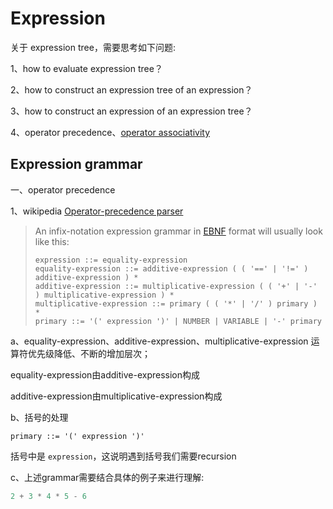 # Expression 

关于 expression tree，需要思考如下问题: 

1、how to evaluate expression tree？

2、how to construct an expression tree of an expression？

3、how to construct an expression of an expression tree？

4、operator precedence、[operator associativity](https://en.wikipedia.org/wiki/Operator_associativity) 



## Expression grammar

一、operator precedence

1、wikipedia [Operator-precedence parser](https://en.wikipedia.org/wiki/Operator-precedence_parser)

> An infix-notation expression grammar in [EBNF](https://en.wikipedia.org/wiki/EBNF) format will usually look like this:
>
> ```
> expression ::= equality-expression
> equality-expression ::= additive-expression ( ( '==' | '!=' ) additive-expression ) *
> additive-expression ::= multiplicative-expression ( ( '+' | '-' ) multiplicative-expression ) *
> multiplicative-expression ::= primary ( ( '*' | '/' ) primary ) *
> primary ::= '(' expression ')' | NUMBER | VARIABLE | '-' primary
> ```

a、equality-expression、additive-expression、multiplicative-expression 运算符优先级降低、不断的增加层次；

equality-expression由additive-expression构成

additive-expression由multiplicative-expression构成

b、括号的处理

```
primary ::= '(' expression ')' 
```

括号中是 `expression`，这说明遇到括号我们需要recursion

c、上述grammar需要结合具体的例子来进行理解:

```c++
2 + 3 * 4 * 5 - 6
```

